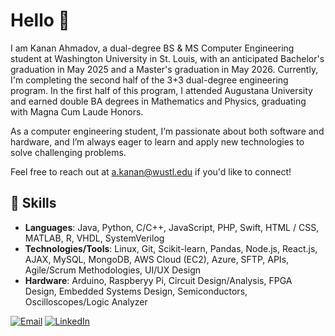 # Hello 👋

I am Kanan Ahmadov, a dual-degree BS & MS Computer Engineering student at Washington University in St. Louis, with an anticipated Bachelor's graduation in May 2025 and a Master's graduation in May 2026. Currently, I'm completing the second half of the 3+3 dual-degree engineering program. In the first half of this program, I attended Augustana University and earned double BA degrees in Mathematics and Physics, graduating with Magna Cum Laude Honors.

As a computer engineering student, I’m passionate about both software and hardware, and I’m always eager to learn and apply new technologies to solve challenging problems.

Feel free to reach out at a.kanan@wustl.edu if you'd like to connect!

## 🌟 Skills
- **Languages**: Java, Python, C/C++, JavaScript, PHP, Swift, HTML / CSS, MATLAB, R, VHDL, SystemVerilog
- **Technologies/Tools**: Linux, Git, Scikit-learn, Pandas, Node.js, React.js, AJAX, MySQL, MongoDB, AWS Cloud (EC2), Azure, SFTP, APIs, Agile/Scrum Methodologies, UI/UX Design
- **Hardware**: Arduino, Raspberyy Pi, Circuit Design/Analysis, FPGA Design, Embedded Systems Design, Semiconductors, Oscilloscopes/Logic Analyzer

[![Email](https://img.shields.io/badge/Email-D14836?style=for-the-badge&logo=gmail&logoColor=white)](mailto:a.kanan@wustl.edu)
[![LinkedIn](https://img.shields.io/badge/LinkedIn-0077B5?style=for-the-badge&logo=linkedin&logoColor=white)](https://www.linkedin.com/in/kananahmadov)

